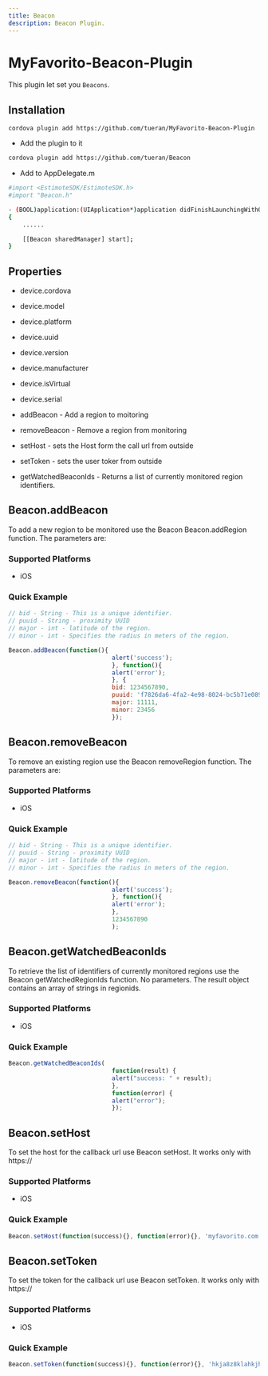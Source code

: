 ```yaml
---
title: Beacon
description: Beacon Plugin.
---
```

<!--
# license: Licensed to the Apache Software Foundation (ASF) under one
#         or more contributor license agreements.  See the NOTICE file
#         distributed with this work for additional information
#         regarding copyright ownership.  The ASF licenses this file
#         to you under the Apache License, Version 2.0 (the
#         "License"); you may not use this file except in compliance
#         with the License.  You may obtain a copy of the License at
#
#           http://www.apache.org/licenses/LICENSE-2.0
#
#         Unless required by applicable law or agreed to in writing,
#         software distributed under the License is distributed on an
#         "AS IS" BASIS, WITHOUT WARRANTIES OR CONDITIONS OF ANY
#         KIND, either express or implied.  See the License for the
#         specific language governing permissions and limitations
#         under the License.
-->


# MyFavorito-Beacon-Plugin

This plugin let set you `Beacons`.




## Installation

    cordova plugin add https://github.com/tueran/MyFavorito-Beacon-Plugin

- Add the plugin to it

```bash
cordova plugin add https://github.com/tueran/Beacon
```

- Add to AppDelegate.m
```bash
#import <EstimoteSDK/EstimoteSDK.h>
#import "Beacon.h"

- (BOOL)application:(UIApplication*)application didFinishLaunchingWithOptions:(NSDictionary*)launchOptions
{
    ......

    [[Beacon sharedManager] start];
}

```

    

## Properties

- device.cordova
- device.model
- device.platform
- device.uuid
- device.version
- device.manufacturer
- device.isVirtual
- device.serial

- addBeacon - Add a region to moitoring
- removeBeacon - Remove a region from monitoring
- setHost - sets the Host form the call url from outside
- setToken - sets the user toker from outside
- getWatchedBeaconIds - Returns a list of currently monitored region identifiers.


## Beacon.addBeacon

To add a new region to be monitored use the Beacon Beacon.addRegion function. The parameters are:

### Supported Platforms

- iOS

### Quick Example

```js
// bid - String - This is a unique identifier.
// puuid - String - proximity UUID
// major - int - latitude of the region.
// minor - int - Specifies the radius in meters of the region.

Beacon.addBeacon(function(){
                             alert('success');
                             }, function(){
                             alert('error');
                             }, {
                             bid: 1234567890,
                             puuid: 'f7826da6-4fa2-4e98-8024-bc5b71e0893e',
                             major: 11111,
                             minor: 23456
                             });

```


## Beacon.removeBeacon

To remove an existing region use the Beacon removeRegion function. The parameters are:

### Supported Platforms

- iOS

### Quick Example

```js
// bid - String - This is a unique identifier.
// puuid - String - proximity UUID
// major - int - latitude of the region.
// minor - int - Specifies the radius in meters of the region.

Beacon.removeBeacon(function(){
                             alert('success');
                             }, function(){
                             alert('error');
                             }, 
                             1234567890
                             );

```


## Beacon.getWatchedBeaconIds

To retrieve the list of identifiers of currently monitored regions use the Beacon getWatchedRegionIds function. No parameters. The result object contains an array of strings in regionids.

### Supported Platforms

- iOS

### Quick Example

```js
Beacon.getWatchedBeaconIds(
                             function(result) {
                             alert("success: " + result);
                             },
                             function(error) {
                             alert("error");
                             });

```


## Beacon.setHost

To set the host for the callback url use Beacon setHost. It works only with https://

### Supported Platforms

- iOS

### Quick Example

```js
Beacon.setHost(function(success){}, function(error){}, 'myfavorito.com');


```


## Beacon.setToken

To set the token for the callback url use Beacon setToken. It works only with https://

### Supported Platforms

- iOS

### Quick Example

```js
Beacon.setToken(function(success){}, function(error){}, 'hkja8z8klahkjh899842kljah');


```